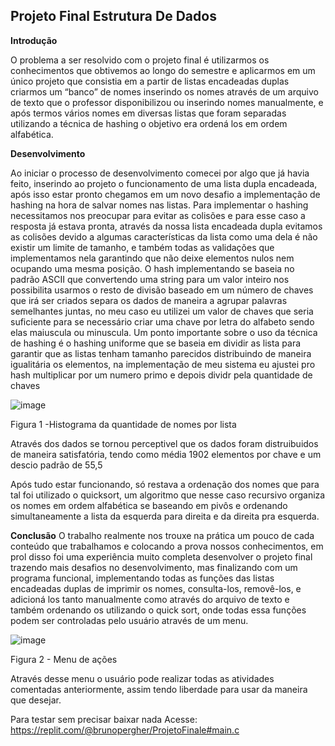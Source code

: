 ## Projeto Final Estrutura De Dados

**Introdução**

O problema a ser resolvido com o projeto final é utilizarmos os conhecimentos que obtivemos ao longo do semestre e aplicarmos em um único projeto que consistia em a partir de listas encadeadas duplas criarmos um “banco” de nomes inserindo os nomes através de um arquivo de texto que o professor disponibilizou ou inserindo nomes manualmente, e após termos vários nomes em diversas listas que foram separadas utilizando a técnica de hashing o objetivo era ordená los em ordem alfabética.

**Desenvolvimento**
	
   Ao iniciar o processo de desenvolvimento comecei por algo que já havia feito, inserindo ao projeto o funcionamento de uma lista dupla encadeada, após isso estar pronto chegamos em um novo desafio a implementação de hashing na hora de salvar nomes nas listas.
   Para implementar o hashing necessitamos nos preocupar para evitar as colisões e para esse caso a resposta já estava pronta, através da nossa lista encadeada dupla evitamos as colisões devido a algumas características da lista como uma dela é não existir um limite de tamanho, e também todas as validações que implementamos nela garantindo que não deixe elementos nulos nem ocupando uma mesma posição.
   O hash implementando se baseia no padrão ASCII que convertendo uma string para um valor inteiro nos possibilita usarmos o resto de divisão baseado em um número de chaves que irá ser criados separa os dados de maneira a agrupar palavras semelhantes juntas, no meu caso eu utilizei um valor de chaves que seria suficiente para se necessário criar uma chave por letra do alfabeto sendo elas maiuscula ou  minuscula.
   Um ponto importante sobre o uso da técnica de hashing é o hashing uniforme que se baseia em dividir as lista para garantir que as listas tenham tamanho parecidos distribuindo de maneira igualitária os elementos, na implementação de  meu sistema eu ajustei pro hash multiplicar por um numero primo e depois dividr pela quantidade de chaves

![image](https://user-images.githubusercontent.com/35471513/178481804-1e9ed53d-cdd6-4af8-85d8-69d5b5149f18.png)

Figura 1 -Histograma da quantidade de nomes por lista

   Através dos dados se tornou perceptivel que os dados foram distruibuidos de maneira satisfatória, tendo como média 1902 elementos por chave e um descio padrão de 55,5

   Após tudo estar funcionando, só restava a ordenação dos nomes que para tal foi utilizado o quicksort, um algoritmo que nesse caso recursivo organiza os nomes em ordem alfabética se baseando em pivôs e ordenando simultaneamente a lista da esquerda para direita e da direita pra esquerda.



**Conclusão**
   O trabalho realmente nos trouxe na prática um pouco de cada conteúdo que trabalhamos e colocando a prova nossos conhecimentos, em prol disso foi uma experiência muito completa desenvolver o projeto final trazendo mais desafios no desenvolvimento, mas finalizando com um programa funcional, implementando todas as funções das listas encadeadas duplas de imprimir os nomes, consulta-los, removê-los, e adicioná los tanto manualmente como através do arquivo de texto e também ordenando os utilizando o quick sort, onde todas essa funções podem ser controladas pelo usuário através de um menu.

![image](https://user-images.githubusercontent.com/35471513/178390494-8d91a420-f315-4686-a749-f064603cd27e.png)

Figura 2 - Menu de ações

   Através desse menu o usuário pode realizar todas as atividades comentadas anteriormente, assim tendo liberdade para usar da maneira que desejar.
   
   Para testar sem precisar baixar nada
   Acesse: https://replit.com/@brunopergher/ProjetoFinale#main.c
